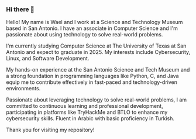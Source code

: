 ### Hi there 👋


Hello! My name is Wael and I work at a Science and Technology Museum based in San Antonio. I have an associate in Computer Science and I'm passionate about using technology to solve real-world problems.

I'm currently studying Computer Science at The University of Texas at San Antonio and expect to graduate in 2025. My interests include Cybersecurity, Linux, and Software Development.

My hands-on experience at the San Antonio Science and Tech Museum and a strong foundation in programming languages like Python, C, and Java equip me to contribute effectively in fast-paced and technology-driven environments.

Passionate about leveraging technology to solve real-world problems, I am committed to continuous learning and professional development, participating in platforms like TryHackMe and BTLO to enhance my cybersecurity skills. Fluent in Arabic with basic proficiency in Turkish.

Thank you for visiting my repository!

